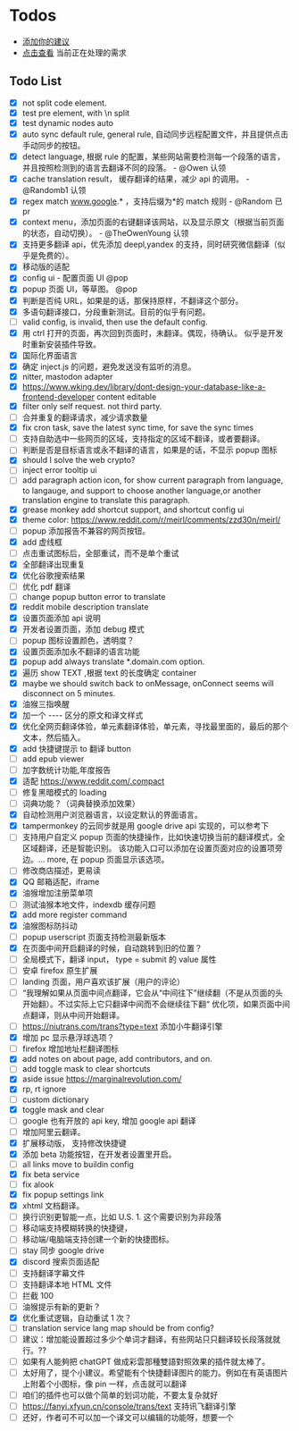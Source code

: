 # Todos

- [添加你的建议](https://github.com/immersive-translate/immersive-translate/issues)
- [点击查看](https://github.com/orgs/immersive-translate/projects/1) 当前正在处理的需求

## Todo List

- [x] not split code element.
- [x] test pre element, with \n split
- [x] test dynamic nodes auto
- [x] auto sync default rule, general rule, 自动同步远程配置文件，并且提供点击手动同步的按钮。
- [x] detect language, 根据 rule 的配置，某些网站需要检测每一个段落的语言，并且按照检测到的语言去翻译不同的段落。 - @Owen 认领
- [x] cache translation result， 缓存翻译的结果，减少 api 的调用。 - @Randomb1 认领
- [x] regex match www.google.* ，支持后缀为*的 match 规则 - @Random 已 pr
- [x] context menu，添加页面的右键翻译该网站，以及显示原文（根据当前页面的状态，自动切换）。 - @TheOwenYoung 认领
- [x] 支持更多翻译 api，优先添加 deepl,yandex 的支持，同时研究微信翻译（似乎是免费的）。
- [x] 移动版的适配
- [x] config ui - 配置页面 UI @pop
- [x] popup 页面 UI，等草图。 @pop
- [x] 判断是否纯 URL，如果是的话，那保持原样，不翻译这个部分。
- [x] 多语句翻译接口，分段重新测试。目前的似乎有问题。
- [ ] valid config, is invalid, then use the default config.
- [x] 用 ctrl 打开的页面，再次回到页面时，未翻译。偶现，待确认。 似乎是开发时重新安装插件导致。
- [x] 国际化界面语言
- [x] 确定 inject.js 的问题，避免发送没有监听的消息。
- [x] nitter, mastodon adapter
- [x] https://www.wking.dev/library/dont-design-your-database-like-a-frontend-developer content editable
- [x] filter only self request. not third party.
- [ ] 合并重复的翻译请求，减少请求数量
- [x] fix cron task, save the latest sync time, for save the sync times
- [ ] 支持自助选中一些网页的区域，支持指定的区域不翻译，或者要翻译。
- [ ] 判断是否是目标语言或永不翻译的语言，如果是的话，不显示 popup 图标
- [x] should I solve the web crypto?
- [ ] inject error tooltip ui
- [ ] add paragraph action icon, for show current paragraph from language, to langauge, and support to choose another language,or another translation engine to translate this paragraph.
- [x] grease monkey add shortcut support, and shortcut config ui
- [x] theme color: https://www.reddit.com/r/meirl/comments/zzd30n/meirl/
- [ ] popup 添加报告不兼容的网页按钮。
- [x] add 虚线框
- [ ] 点击重试图标后，全部重试，而不是单个重试
- [x] 全部翻译出现重复
- [x] 优化谷歌搜索结果
- [ ] 优化 pdf 翻译
- [ ] change popup button error to translate
- [x] reddit mobile description translate
- [x] 设置页面添加 api 说明
- [x] 开发者设置页面，添加 debug 模式
- [ ] popup 图标设置颜色，透明度？
- [x] 设置页面添加永不翻译的语言功能
- [x] popup add always translate \*.domain.com option.
- [x] 遍历 show TEXT ,根据 text 的长度确定 container
- [x] maybe we should switch back to onMessage, onConnect seems will disconnect on 5 minutes.
- [x] 油猴三指唤醒
- [x] 加一个 ---- 区分的原文和译文样式
- [x] 优化全网页翻译体验，单元素翻译体验，单元素，寻找最里面的，最后的那个文本，然后插入。
- [x] add 快捷键提示 to 翻译 button
- [ ] add epub viewer
- [ ] 加字数统计功能,年度报告
- [x] 适配 https://www.reddit.com/.compact
- [ ] 修复黑暗模式的 loading
- [ ] 词典功能？（词典替换添加效果）
- [x] 自动检测用户浏览器语言，以设定默认的界面语言。
- [x] tampermonkey 的云同步就是用 google drive api 实现的，可以参考下
- [ ] 支持用户自定义 popup 页面的快捷操作，比如快速切换当前的翻译模式，全区域翻译，还是智能识别。 该功能入口可以添加在设置页面对应的设置项旁边。... more, 在 popup 页面显示该选项。
- [ ] 修改商店描述，更易读
- [x] QQ 邮箱适配，iframe
- [x] 油猴增加注册菜单项
- [ ] 测试油猴本地文件，indexdb 缓存问题
- [x] add more register command
- [x] 油猴图标防抖动
- [ ] popup userscript 页面支持检测最新版本
- [x] 在页面中间开启翻译的时候，自动跳转到旧的位置？
- [ ] 全局模式下，翻译 input， type = submit 的 value 属性
- [ ] 安卓 firefox 原生扩展
- [ ] landing 页面，用户喜欢该扩展（用户的评论）
- [ ] “我理解如果从页面中间点翻译，它会从“中间往下”继续翻（不是从页面的头开始翻）。不过实际上它只翻译中间而不会继续往下翻“ 优化项，如果页面中间点翻译，则从中间开始翻译。
- [ ] https://niutrans.com/trans?type=text 添加小牛翻译引擎
- [x] 增加 pc 显示悬浮球选项？
- [ ] firefox 增加地址栏翻译图标
- [x] add notes on about page, add contributors, and on.
- [ ] add toggle mask to clear shortcuts
- [x] aside issue <https://marginalrevolution.com/>
- [x] rp, rt ignore
- [ ] custom dictionary
- [x] toggle mask and clear
- [ ] google 也有开放的 api key, 增加 google api 翻译
- [ ] 增加阿里云翻译。
- [x] 扩展移动版， 支持修改快捷键
- [x] 添加 beta 功能按钮，在开发者设置里开启。
- [ ] all links move to buildin config
- [x] fix beta service
- [ ] fix alook
- [x] fix popup settings link
- [x] xhtml 文档翻译。
- [ ] 换行识别更智能一点，比如 U.S. 1. 这个需要识别为非段落
- [ ] 移动端支持模糊转换的快捷键，
- [ ] 移动端/电脑端支持创建一个新的快捷图标。
- [ ] stay 同步 google drive
- [x] discord 搜索页面适配
- [ ] 支持翻译字幕文件
- [ ] 支持翻译本地 HTML 文件
- [ ] 拦截 100
- [ ] 油猴提示有新的更新？
- [x] 优化重试逻辑，自动重试 1 次？
- [ ] translation service lang map should be from config?
- [ ] 建议：增加能设置超过多少个单词才翻译，有些网站只只翻译较长段落就就行。??
- [ ] 如果有人能夠把 chatGPT 做成彩雲那種雙語對照效果的插件就太棒了。
- [ ] 太好用了，提个小建议。希望能有个快捷翻译图片的能力。例如在有英语图片上附着个小图标，像 pin 一样，点击就可以翻译
- [ ] 咱们的插件也可以做个简单的划词功能，不要太复杂就好
- [ ] https://fanyi.xfyun.cn/console/trans/text 支持讯飞翻译引擎
- [ ] 还好，作者可不可以加一个译文可以编辑的功能呀，想要一个

